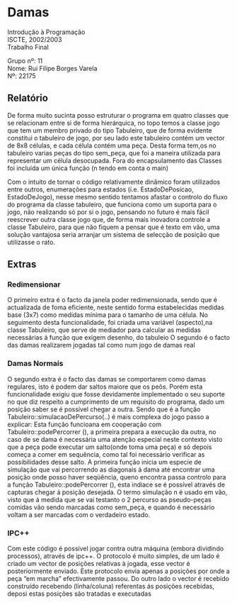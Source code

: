 # Damas

Introdução à Programação  
ISCTE, 2002/2003  
Trabalho Final


Grupo nº: 11  
Nome: Rui Filipe Borges Varela  
Nº: 22175

## Relatório 
De forma muito sucinta posso estruturar o programa em quatro classes que se relacionam entre si de forma hierárquica, no topo temos a classe jogo que tem um membro privado do tipo Tabuleiro, que de forma evidente constitui o tabuleiro de jogo, por seu lado este tabuleiro contém um vector de 8x8 células, e cada célula contém uma peça. Desta forma tem,os no tabuleiro varias peças do tipo sem_peça, que foi a maneira utilizada para representar um célula desocupada. Fora do encapsulamento das Classes foi incluída um única função (n tendo em conta o main) 

Com o intuito de tornar o código relativamente dinâmico foram utilizados entre outros, enumerações para estados (i.e. EstadoDePosicao, EstadoDeJogo), nesse mesmo sentido tentamos afastar o controlo do fluxo do programa da classe tabuleiro, que funciona como um suporta para o jogo, não realizando só por si o jogo, pensando no futuro é mais fácil reescrever outra classe jogo que, de forma mais inovadora controle a classe Tabuleiro, para que não fiquem a pensar que é texto em vão, uma solução vantajosa seria arranjar um sistema de selecção de posição que utilizasse o rato.

## Extras

### Redimensionar 
O primeiro extra é o facto da janela poder redimensionada, sendo que é actualizada de foma eficiente, neste sentido forma estabelecidas medidas base (3x7) como medidas mínima para o tamanho de uma célula. No seguimento desta funcionalidade, foi criada uma variável (aspecto),na classe Tabuleiro, que serve de mediador para calcular as medidas necessárias á função que exigem desenho, do tabuleio O segundo é o facto das damas realizarem jogadas tal como num jogo de damas real

### Damas Normais 
O segundo extra é o facto das damas se comportarem como damas regulares, isto é podem dar saltos maiore que os peõs. Porém esta funcionalidade exigiu que fosse devidamente implementado o seu suporte no que diz respeito a cumprimento de um requisito do programa, dado um posição saber se é possível chegar a outra. Sendo que é a função Tabuleiro::simulacaoDePercurso(..) é mais complexa do jogo passo a explicar: Esta função funcioana em cooperação com Tabuleiro::podePercorrer (), a primeira prepara a execução da outra, no caso de se dama é necessária uma atenção especial neste contexto visto que a peça pode executar um salto(onde toma uma peça) e só depois começa a comer em sequência, como tal foi necessário verificar as possibilidades desse salto. A primeira função inicia um especie de simulação que vai percorrendo as diagonais á dama até encontrar uma posição onde posso haver seqüência, queno encontra passa controlo para a função Tabuleiro::podePercorrer (), esta indiace se é possível através de capturas chegar á posição desejada. O termo simulação n é usado em vão, visto que á medida que se vai testanto o 2
percurso as pseudo-peças comidas vão sendo marcadas como sem_peça, e quando é necessário voltam a ser marcadas com o verdadeiro estado.

### IPC++ 
Com este código é possível jogar contra outra máquina (embora dividindo processos), através de ipc++. O protocolo é muito simples, de um lado é criado um vector de posições relativas à jogada, esse vector é posteriormente enviado. Este protocolo envia apenas a posições por onde a peça “em marcha” efectivamente passou. Do outro lado o vector é recebido construído recebendo (linha/coluna) referentas ás posições recebidas, deposi estas posições são tratadas e executadas 
